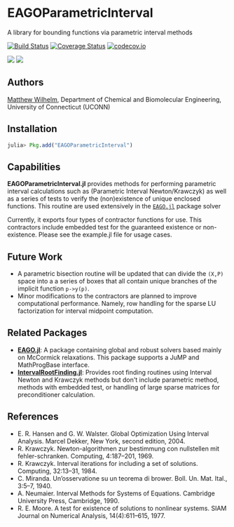 # EAGOParametricInterval
A library for bounding functions via parametric interval methods

[![Build Status](https://travis-ci.org/MatthewStuber/EAGOParametricInterval.jl.svg?branch=master)](https://travis-ci.org/MatthewStuber/EAGOParametricInterval.jl)
[![Coverage Status](https://coveralls.io/repos/MatthewStuber/EAGOParametricInterval.jl/badge.svg?branch=master&service=github)](https://coveralls.io/github/MatthewStuber/EAGOParametricInterval.jl?branch=master)
[![codecov.io](http://codecov.io/github/MatthewStuber/EAGOParametricInterval.jl/coverage.svg?branch=master)](http://codecov.io/github/MatthewStuber/EAGOParametricInterval.jl?branch=master)

[![](https://img.shields.io/badge/docs-stable-blue.svg)](https://MatthewStuber.github.io/EAGO.jl/stable)
[![](https://img.shields.io/badge/docs-latest-blue.svg)](https://MatthewStuber.github.io/EAGO.jl/latest)

## Authors

[Matthew Wilhelm](https://psor.uconn.edu/our-team/), Department of Chemical and Biomolecular Engineering,  University of Connecticut (UCONN)

## Installation

```julia
julia> Pkg.add("EAGOParametricInterval")
```

## Capabilities

**EAGOParametricInterval.jl** provides methods for performing parametric interval calculations such as (Parametric Interval Newton/Krawczyk) as well as a series of tests to verify the (non)existence of unique enclosed functions. This routine
are used extensively in the [`EAGO.jl`](https://github.com/MatthewStuber/EAGO.jl) package solver

Currently, it exports four types of contractor functions for use. This contractors
include embedded test for the guaranteed existence or non-existence. Please see the example.jl file for usage cases. 

## Future Work

* A parametric bisection routine will be updated that can divide the `(X,P)` space
into a a series of boxes that all contain unique branches of the implicit function
`p->y(p)`.
* Minor modifications to the contractors are planned to improve computational
performance. Namely, row handling for the sparse LU factorization for interval
midpoint computation.

## Related Packages
- [**EAGO.jl**](https://github.com/MatthewStuber/EAGO.jl): A package containing global and robust solvers based mainly on McCormick relaxations.
This package supports a JuMP and MathProgBase interface.
- [**IntervalRootFinding.jl**](https://github.com/JuliaIntervals/IntervalRootFinding.jl): Provides root finding routines using Interval Newton
and Krawczyk methods but don't include parametric method, methods with embedded test,
or handling of large sparse matrices for preconditioner calculation.

## References
- E. R. Hansen and G. W. Walster. Global Optimization Using Interval Analysis. Marcel Dekker, New York, second edition, 2004.
- R. Krawczyk. Newton-algorithmen zur bestimmung con nullstellen mit fehler-schranken. Computing, 4:187–201, 1969.
- R. Krawczyk. Interval iterations for including a set of solutions. Computing, 32:13–31, 1984.
- C. Miranda. Un’osservatione su un teorema di brower. Boll. Un. Mat. Ital., 3:5–7, 1940.
- A. Neumaier. Interval Methods for Systems of Equations. Cambridge University Press, Cambridge, 1990.
- R. E. Moore. A test for existence of solutions to nonlinear systems. SIAM Journal on Numerical Analysis, 14(4):611–615, 1977.
